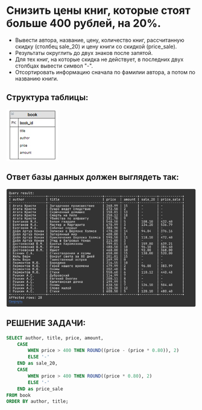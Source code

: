 # Снизить цены книг, которые стоят больше 400 рублей, на 20%. 
* Вывести автора, название, цену, количество книг, рассчитанную скидку (столбец sale_20) и цену книги со скидкой (price_sale).  
* Результаты округлить до двух знаков после запятой. 
* Для тех книг, на которые скидка не действует, в последних двух столбцах вывести символ  "-".  
* Отсортировать информацию сначала по фамилии автора, а потом по названию книги.

## Структура таблицы:

<img align="center" alt="sumit" src="https://github.com/kolesnikovvitaliy/SQL_trainer_advanced/blob/main/1_Основы_SQL_расширенные_возможности/1_1_Простая_выборка_Склад/1_1_3_Уценка_больше_400/img/cx_5_1.jpg">

## Ответ базы данных должен выглядеть так:

<img align="center" alt="sumit" src="https://github.com/kolesnikovvitaliy/SQL_trainer_advanced/blob/main/1_Основы_SQL_расширенные_возможности/1_1_Простая_выборка_Склад/1_1_3_Уценка_больше_400/img/res.png">

## РЕШЕНИЕ ЗАДАЧИ:

```SQL
SELECT author, title, price, amount,
    CASE
        WHEN price > 400 THEN ROUND((price - (price * 0.80)), 2)
        ELSE '-'    
    END as sale_20,
    CASE
        WHEN price > 400 THEN ROUND((price * 0.80), 2)
        ELSE '-'    
    END as price_sale
FROM book
ORDER BY author, title;
 ```